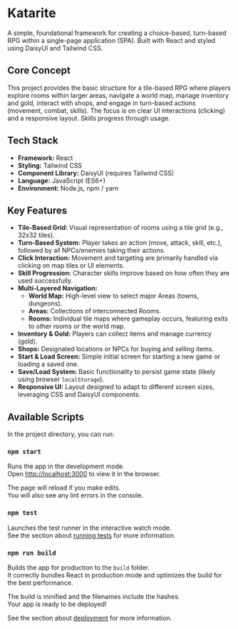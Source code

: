 # Katarite

A simple, foundational framework for creating a choice-based, turn-based RPG within a single-page application (SPA). Built with React and styled using DaisyUI and Tailwind CSS.

## Core Concept

This project provides the basic structure for a tile-based RPG where players explore rooms within larger areas, navigate a world map, manage inventory and gold, interact with shops, and engage in turn-based actions (movement, combat, skills). The focus is on clear UI interactions (clicking) and a responsive layout. Skills progress through usage.

## Tech Stack

* **Framework:** React
* **Styling:** Tailwind CSS
* **Component Library:** DaisyUI (requires Tailwind CSS)
* **Language:** JavaScript (ES6+)
* **Environment:** Node.js, npm / yarn

## Key Features

* **Tile-Based Grid:** Visual representation of rooms using a tile grid (e.g., 32x32 tiles).
* **Turn-Based System:** Player takes an action (move, attack, skill, etc.), followed by all NPCs/enemies taking their actions.
* **Click Interaction:** Movement and targeting are primarily handled via clicking on map tiles or UI elements.
* **Skill Progression:** Character skills improve based on how often they are used successfully.
* **Multi-Layered Navigation:**
    * **World Map:** High-level view to select major Areas (towns, dungeons).
    * **Areas:** Collections of interconnected Rooms.
    * **Rooms:** Individual tile maps where gameplay occurs, featuring exits to other rooms or the world map.
* **Inventory & Gold:** Players can collect items and manage currency (gold).
* **Shops:** Designated locations or NPCs for buying and selling items.
* **Start & Load Screen:** Simple initial screen for starting a new game or loading a saved one.
* **Save/Load System:** Basic functionality to persist game state (likely using browser `localStorage`).
* **Responsive UI:** Layout designed to adapt to different screen sizes, leveraging CSS and DaisyUI components.

## Available Scripts

In the project directory, you can run:

### `npm start`

Runs the app in the development mode.\
Open [http://localhost:3000](http://localhost:3000) to view it in the browser.

The page will reload if you make edits.\
You will also see any lint errors in the console.

### `npm test`

Launches the test runner in the interactive watch mode.\
See the section about [running tests](https://facebook.github.io/create-react-app/docs/running-tests) for more information.

### `npm run build`

Builds the app for production to the `build` folder.\
It correctly bundles React in production mode and optimizes the build for the best performance.

The build is minified and the filenames include the hashes.\
Your app is ready to be deployed!

See the section about [deployment](https://facebook.github.io/create-react-app/docs/deployment) for more information.

